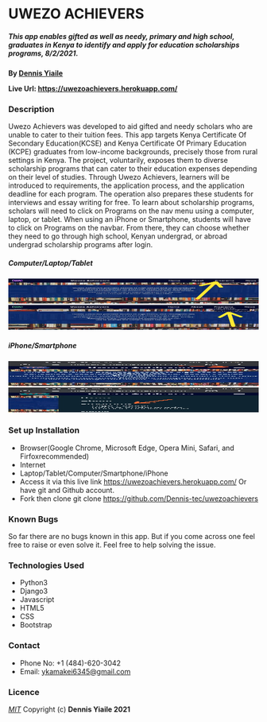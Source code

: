 # UWEZO ACHIEVERS

##### This app enables gifted as well as needy, primary and high school, graduates in Kenya to identify and apply for education scholarships programs, 8/2/2021.

**By [Dennis Yiaile](https://github.com/Dennis-tec)**

**Live Url: https://uwezoachievers.herokuapp.com/**

### Description
Uwezo Achievers was developed to aid gifted and needy scholars who are unable to cater to their tuition fees. This app targets Kenya Certificate Of Secondary Education(KCSE) and Kenya Certificate Of Primary Education (KCPE) graduates from low-income backgrounds, precisely those from rural settings in Kenya. The project, voluntarily, exposes them to diverse scholarship programs that can cater to their education expenses depending on their level of studies. Through Uwezo Achievers, learners will be introduced to requirements, the application process, and the application deadline for each program. The operation also prepares these students for interviews and essay writing for free. To learn about scholarship programs, scholars will need to click on Programs on the nav menu using a computer, laptop, or tablet. When using an iPhone or Smartphone, students will have to click on Programs on the navbar. From there, they can choose whether they need to go through high school, Kenyan undergrad, or abroad undergrad scholarship programs after login.
#####                Computer/Laptop/Tablet
<img src="https://github.com/Dennis-tec/uwezoachievers/blob/master/static/img/comp1.jpg" width= 100% height="50" /> 
<img src="https://github.com/Dennis-tec/uwezoachievers/blob/master/static/img/comp2.jpg" width= 100% height="50" /> 

#####                 iPhone/Smartphone
<img src="https://github.com/Dennis-tec/uwezoachievers/blob/master/static/img/phone1.jpg" width= 100% height="50" /> 
<img src="https://github.com/Dennis-tec/uwezoachievers/blob/master/static/img/phone2.jpg" width= 100% height="50" /> 

### Set up Installation
* Browser(Google Chrome, Microsoft Edge, Opera Mini, Safari, and Firfoxrecommended)
* Internet
* Laptop/Tablet/Computer/Smartphone/iPhone
* Access it via this live link https://uwezoachievers.herokuapp.com/ Or have git and Github account.
* Fork then clone git clone https://github.com/Dennis-tec/uwezoachievers

### Known Bugs
So far there are no bugs known in this app. But if you come across one feel free to raise or even solve it. Feel free to help solving the issue.

### Technologies Used
* Python3
* Django3
* Javascript
* HTML5
* CSS
* Bootstrap

### Contact
* Phone No: +1 (484)-620-3042
* Email: ykamakei6345@gmail.com 

### Licence
*[MIT](LICENSE)* Copyright (c) **Dennis Yiaile 2021**